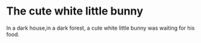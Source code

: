 # The cute white little bunny
In a dark house,in a dark forest, a cute white little bunny was waiting for his food.
